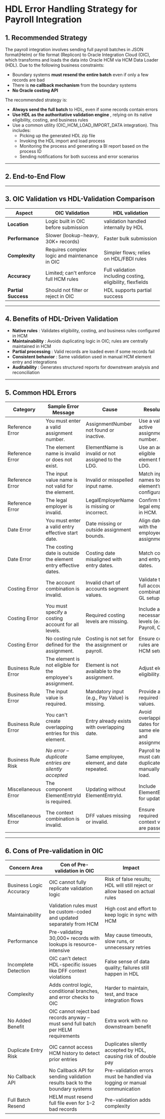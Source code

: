 # HDL Error Handling Strategy for Payroll Integration

## 1. Recommended Strategy

The payroll integration involves sending full payroll batches in JSON format(Helm) or file format (Replicon) to Oracle Integration Cloud (OIC), which transforms and loads the data into Oracle HCM via HCM Data Loader (HDL). Due to the following business constraints:

* Boundary systems **must resend the entire batch** even if only a few records are bad
* There is **no callback mechanism** from the boundary systems
* **No Oracle costing API**

The recommended strategy is:

* **Always send the full batch** to HDL, even if some records contain errors
* **Use HDL as the authoritative validation engine** , relying on its native eligibility, costing, and business rules
* Use a common utility (OIC_HCM_LOAD_IMPORT_DATA integration). This includes:
  * Picking up the generated HDL zip file
  * Invoking the HDL import and load process
  * Monitoring the process and generating a BI report based on the process ID
  * Sending notifications for both success and error scenarios

---

## 2. End-to-End Flow

---

## 3. OIC Validation vs HDL-Validation Comparison

| **Aspect**          | **OIC Validation**                      | **HDL validation**                                   |
| ------------------------- | --------------------------------------------- | ---------------------------------------------------------- |
| **Location**        | Logic built in OIC before submission          | validation handled internally by HDL                       |
| **Performance**     | Slower (lookup-heavy, 30K+ records)           | Faster bulk submission                                     |
| **Complexity**      | Requires complex logic and maintenance in OIC | Simpler flows; relies on HDL/FBDI rules                    |
| **Accuracy**        | Limited; can't enforce full HCM rules         | Full validation including costing, eligibility, flexfields |
| **Partial Success** | Should not filter or reject in OIC            | HDL supports partial success                               |

---

## 4. Benefits of HDL-Driven Validation

* **Native rules** : Validates eligibility, costing, and business rules configured in HCM
* **Maintainability** : Avoids duplicating logic in OIC; rules are centrally maintained in HCM
* **Partial processing** : Valid records are loaded even if some records fail
* **Consistent behavior** : Same validation used in manual HCM element entry and integrations
* **Auditability** : Generates structured reports for downstream analysis and reconciliation

---

## 5. Common HDL Errors

| **Category**  | **Sample Error Message**                                 | **Cause**                                    | **Resolution**                                         |
| ------------------- | -------------------------------------------------------------- | -------------------------------------------------- | ------------------------------------------------------------ |
| Reference Error     | You must enter a valid assignment number.                      | AssignmentNumber not found or inactive.            | Use a valid, active assignment number.                       |
| Reference Error     | The element name is invalid or does not exist.                 | ElementName is invalid or not assigned to the LDG. | Use an active, eligible element for the LDG.                 |
| Reference Error     | The input value name is not valid for the element.             | Invalid or misspelled input name.                  | Match input names to the element’s configuration.           |
| Reference Error     | The legal employer is invalid.                                 | LegalEmployerName is missing or incorrect.         | Confirm the legal employer in HCM.                           |
| Date Error          | You must enter a valid entry effective start date.             | Date missing or outside assignment bounds.         | Align dates with the employee's assignment.                  |
| Date Error          | The costing date is outside the element entry effective dates. | Costing date misaligned with entry dates.          | Match costing and entry dates.                               |
| Costing Error       | The account combination is invalid.                            | Invalid chart of accounts segment values.          | Validate the full account combination in GL setup.           |
| Costing Error       | You must specify a costing account for all levels.             | Required costing levels are missing.               | Include all necessary levels (e.g., Payroll, Org).           |
| Costing Error       | No costing rule defined for the assignment.                    | Costing is not set for the assignment or payroll.  | Ensure costing rules are set in HCM setup.                   |
| Business Rule Error | The element is not eligible for the employee's assignment.     | Element is not available to the assignment.        | Adjust element eligibility.                                  |
| Business Rule Error | The input value is required.                                   | Mandatory input (e.g., Pay Value) is missing.      | Provide all required input values.                           |
| Business Rule Error | You can't create overlapping entries for this element.         | Entry already exists with overlapping date.        | Avoid overlapping dates for the same element and assignment. |
| Business Rule Risk  | *No error – duplicate entries are silently accepted*        | Same employee, element, and date repeated.         | Payroll team must catch duplicates manually after load.      |
| Miscellaneous Error | The component ElementEntryId is required.                      | Updating without ElementEntryId.                   | Include ElementEntryId for updates.                          |
| Miscellaneous Error | The context combination is invalid.                            | DFF values missing or invalid.                     | Ensure required context values are passed.                   |

---

## 6. Cons of Pre-validation in OIC

| **Concern Area**  | **Con of Pre-validation in OIC**                                             | **Impact**                                                            |
| ----------------------- | ---------------------------------------------------------------------------------- | --------------------------------------------------------------------------- |
| Business Logic Accuracy | OIC cannot fully replicate validation  logic                                       | Risk of false results; HDL will still reject or allow based on actual rules |
| Maintainability         | Validation rules must be custom-coded and updated separately from HCM              | High cost and effort to keep logic in sync with HCM                         |
| Performance             | Pre-validating 30,000+ records with lookups is resource-intensive                  | May cause timeouts, slow runs, or unnecessary retries                       |
| Incomplete Detection    | OIC can't detect HDL-specific issues like DFF context violations                   | False sense of data quality; failures still happen in HDL                   |
| Complexity              | Adds control logic, conditional branches, and error checks to OIC                  | Harder to maintain, test, and trace integration flows                       |
| No Added Benefit        | OIC cannot reject bad records anyway – must send full batch per HELM requirements | Extra work with no downstream benefit                                       |
| Duplicate Entry Risk    | OIC cannot access HCM history to detect prior entries                              | Duplicates silently accepted by HDL, causing risk of double pay             |
| No Callback API         | No Callback API for sending validation results back to the boundary systems        | Pre-validation errors must be handled via logging or manual communication   |
| Full Batch Resend       | HELM must resend full file even for 1–2 bad records                               | Pre-validation adds complexity                                              |

